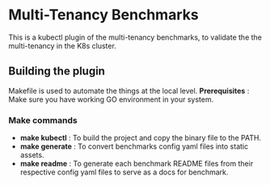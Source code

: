# Multi-Tenancy Benchmarks

This is a kubectl plugin of the multi-tenancy benchmarks, to validate the the multi-tenancy in the K8s cluster.

## Building the plugin

Makefile is used to automate the things at the local level.
**Prerequisites** : Make sure you have working GO environment in your system.

### Make commands

- **make kubectl** : To build the project and copy the binary file to the PATH.
- **make generate** : To convert benchmarks config yaml files into static assets.
- **make readme** : To generate each benchmark README files from their respective config yaml files to serve as a docs for benchmark.
